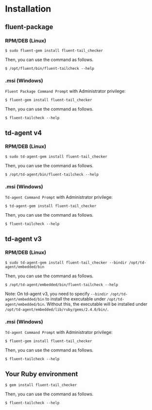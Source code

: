 # Installation

## fluent-package

### RPM/DEB (Linux)

```console
$ sudo fluent-gem install fluent-tail_checker
```

Then, you can use the command as follows.

```console
$ /opt/fluent/bin/fluent-tailcheck --help
```

### .msi (Windows)

`Fluent Package Command Prompt` with Administrator privilege:

```console
$ fluent-gem install fluent-tail_checker
```

Then, you can use the command as follows.

```console
$ fluent-tailcheck --help
```

## td-agent v4

### RPM/DEB (Linux)

```console
$ sudo td-agent-gem install fluent-tail_checker
```

Then, you can use the command as follows.

```console
$ /opt/td-agent/bin/fluent-tailcheck --help
```

### .msi (Windows)

`Td-agent Command Prompt` with Administrator privilege:

```console
$ td-agent-gem install fluent-tail_checker
```

Then, you can use the command as follows.

```console
$ fluent-tailcheck --help
```

## td-agent v3

### RPM/DEB (Linux)

```console
$ sudo td-agent-gem install fluent-tail_checker --bindir /opt/td-agent/embedded/bin
```

Then, you can use the command as follows.

```console
$ /opt/td-agent/embedded/bin/fluent-tailcheck --help
```

Note: On td-agent v3, you need to specify `--bindir /opt/td-agent/embedded/bin` to install the executable under `/opt/td-agent/embedded/bin`.
Without this, the executable will be installed under `/opt/td-agent/embedded/lib/ruby/gems/2.4.0/bin/`.

### .msi (Windows)

`Td-agent Command Prompt` with Administrator privilege:

```console
$ fluent-gem install fluent-tail_checker
```

Then, you can use the command as follows.

```console
$ fluent-tailcheck --help
```

## Your Ruby environment

```console
$ gem install fluent-tail_checker
```

Then, you can use the command as follows.

```console
$ fluent-tailcheck --help
```
